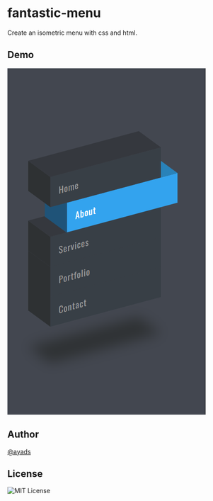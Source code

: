 # fantastic-menu 

Create an isometric menu with css and html.

## Demo

![demo-fantastic-menu](demo-fantastic-menu.png)

## Author

[@ayads](https://github.com/ayads)

## License
![MIT License](https://img.shields.io/apm/l/atomic-design-ui.svg?)

